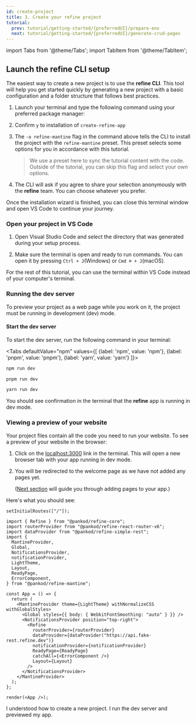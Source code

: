 ```yaml
---
id: create-project
title: 3. Create your refine project
tutorial:
  prev: tutorial/getting-started/{preferredUI}/prepare-env
  next: tutorial/getting-started/{preferredUI}/generate-crud-pages
---
```


import Tabs from '@theme/Tabs';
import TabItem from '@theme/TabItem';

## Launch the refine CLI setup

The easiest way to create a new project is to use the **refine CLI**. This tool will help you get started quickly by generating a new project with a basic configuration and a folder structure that follows best practices.

1. Launch your terminal and type the following command using your preferred package manager:

<CreateRefineAppCommand args="-o refine-mantine tutorial" />

2. Confirm `y` to installation of `create-refine-app`

3. The `-o refine-mantine` flag in the command above tells the CLI to install the project with the `refine-mantine` preset. This preset selects some options for you in accordance with this tutorial.

   > We use a preset here to sync the tutorial content with the code. Outside of the tutorial, you can skip this flag and select your own options.

4. The CLI will ask if you agree to share your selection anonymously with the **refine** team. You can choose whatever you prefer.

Once the installation wizard is finished, you can close this terminal window and open VS Code to continue your journey.

### Open your project in VS Code

1. Open Visual Studio Code and select the directory that was generated during your setup process.

2. Make sure the terminal is open and ready to run commands. You can open it by pressing `Ctrl + J`(Windows) or `Cmd ⌘ + J`(macOS).

For the rest of this tutorial, you can use the terminal within VS Code instead of your computer's terminal.

### Running the dev server

To preview your project as a web page while you work on it, the project must be running in development (dev) mode.

<h4>Start the dev server</h4>

To start the dev server, run the following command in your terminal:

<Tabs
defaultValue="npm"
values={[ {label: 'npm', value: 'npm'}, {label: 'pnpm', value: 'pnpm'}, {label: 'yarn', value: 'yarn'} ]}>

<TabItem value="npm">

```bash
npm run dev
```

</TabItem>

<TabItem value="pnpm">

```bash
pnpm run dev
```

</TabItem>

<TabItem value="yarn">

```bash
yarn run dev
```

</TabItem>

</Tabs>

You should see confirmation in the terminal that the **refine** app is running in dev mode.

### Viewing a preview of your website

Your project files contain all the code you need to run your website. To see a preview of your website in the browser:

1. Click on the <a href="http://localhost:3000" rel="noopener noreferrer nofollow">localhost:3000</a> link in the terminal. This will open a new browser tab with your app running in dev mode.

2. You will be redirected to the welcome page as we have not added any pages yet.

   ([Next section](/docs/3.xx.xx/tutorial/getting-started/mantine/generate-crud-pages) will guide you through adding pages to your app.)

Here's what you should see:

```tsx live previewOnly previewHeight=450px url=http://localhost:3000
setInitialRoutes(["/"]);

import { Refine } from "@pankod/refine-core";
import routerProvider from "@pankod/refine-react-router-v6";
import dataProvider from "@pankod/refine-simple-rest";
import {
  MantineProvider,
  Global,
  NotificationsProvider,
  notificationProvider,
  LightTheme,
  Layout,
  ReadyPage,
  ErrorComponent,
} from "@pankod/refine-mantine";

const App = () => {
  return (
    <MantineProvider theme={LightTheme} withNormalizeCSS withGlobalStyles>
      <Global styles={{ body: { WebkitFontSmoothing: "auto" } }} />
      <NotificationsProvider position="top-right">
        <Refine
          routerProvider={routerProvider}
          dataProvider={dataProvider("https://api.fake-rest.refine.dev")}
          notificationProvider={notificationProvider}
          ReadyPage={ReadyPage}
          catchAll={<ErrorComponent />}
          Layout={Layout}
        />
      </NotificationsProvider>
    </MantineProvider>
  );
};

render(<App />);
```

<Checklist>

<ChecklistItem id="getting-started-mantine">
I understood how to create a new project.
</ChecklistItem>
<ChecklistItem id="getting-started-mantine-2">
I run the dev server and previewed my app.
</ChecklistItem>

</Checklist>
